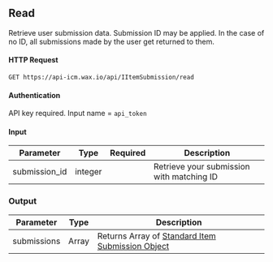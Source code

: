 ## Read

Retrieve user submission data. Submission ID may be applied. In the case of no ID, all submissions made by the user get returned to them. 

#### HTTP Request

`GET https://api-icm.wax.io/api/IItemSubmission/read`

#### Authentication

API key required. Input name = `api_token`

#### Input

| Parameter | Type | Required | Description |
| - | - | :-: | - |
| submission_id| integer|  | Retrieve your submission with matching ID |

### Output

| Parameter | Type | Description |
| - | - | - |
| submissions | Array | Returns Array of [Standard Item Submission Object](/IItemSubmission.md#standard-item-submission-object) |
